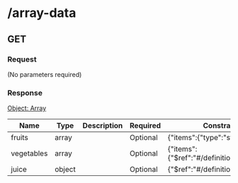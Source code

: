 # /array-data

## GET


### Request
(No parameters required)

### Response
[Object: Array](schema/array.json)

| Name  | Type  | Description | Required | Constrain | Example |
|-------|-------|-------------|----------|-----------|---------| 
| fruits | array |  | Optional | {"items":{"type":"string"}} |  |
| vegetables | array |  | Optional | {"items":{"$ref":"#\/definitions\/veggie"}} |  |
| juice | object |  | Optional | {"$ref":"#\/definitions\/juice"} |  |
               